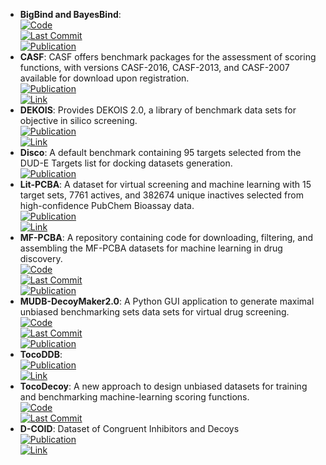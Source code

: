 - **BigBind and BayesBind**:   
	[![Code](https://img.shields.io/github/stars/molecularmodelinglab/bigbind?style=for-the-badge&logo=github)](https://github.com/molecularmodelinglab/bigbind)  
	[![Last Commit](https://img.shields.io/github/last-commit/molecularmodelinglab/bigbind?style=for-the-badge&logo=github)](https://github.com/molecularmodelinglab/bigbind)  
	[![Publication](https://img.shields.io/badge/Publication-Citations:4-blue?style=for-the-badge&logo=bookstack)](https://doi.org/10.1021/acs.jcim.3c01211)  
- **CASF**: CASF offers benchmark packages for the assessment of scoring functions, with versions CASF-2016, CASF-2013, and CASF-2007 available for download upon registration.  
	[![Publication](https://img.shields.io/badge/Publication-Citations:410-blue?style=for-the-badge&logo=bookstack)](https://doi.org/10.1021/acs.jcim.8b00545)  
	[![Link](https://img.shields.io/badge/Link-online-brightgreen?style=for-the-badge&logo=cachet&logoColor=65FF8F)](http://www.pdbbind.org.cn/casf.php)  
- **DEKOIS**: Provides DEKOIS 2.0, a library of benchmark data sets for objective in silico screening.  
	[![Publication](https://img.shields.io/badge/Publication-Citations:67-blue?style=for-the-badge&logo=bookstack)](https://doi.org/10.1021/ci2001549)  
	[![Link](https://img.shields.io/badge/Link-offline-red?style=for-the-badge&logo=xamarin&logoColor=red)](http://www.pharmchem.uni-tuebingen.de/dekois/)  
- **Disco**: A default benchmark containing 95 targets selected from the DUD-E Targets list for docking datasets generation.  
	[![Publication](https://img.shields.io/badge/Publication-Citations:N/A-blue?style=for-the-badge&logo=bookstack)](http://disco.csb.pitt.edu/Targets_top1.php?ligands)  
- **Lit-PCBA**: A dataset for virtual screening and machine learning with 15 target sets, 7761 actives, and 382674 unique inactives selected from high-confidence PubChem Bioassay data.  
	[![Publication](https://img.shields.io/badge/Publication-Citations:109-blue?style=for-the-badge&logo=bookstack)](https://doi.org/10.1021/acs.jcim.0c00155)  
	[![Link](https://img.shields.io/badge/Link-online-brightgreen?style=for-the-badge&logo=cachet&logoColor=65FF8F)](https://drugdesign.unistra.fr/LIT-PCBA/index.html)  
- **MF-PCBA**: A repository containing code for downloading, filtering, and assembling the MF-PCBA datasets for machine learning in drug discovery.  
	[![Code](https://img.shields.io/github/stars/davidbuterez/mf-pcba?style=for-the-badge&logo=github)](https://github.com/davidbuterez/mf-pcba)  
	[![Last Commit](https://img.shields.io/github/last-commit/davidbuterez/mf-pcba?style=for-the-badge&logo=github)](https://github.com/davidbuterez/mf-pcba)  
	[![Publication](https://img.shields.io/badge/Publication-Citations:8-blue?style=for-the-badge&logo=bookstack)](https://doi.org/10.1021/acs.jcim.2c01569)  
- **MUDB-DecoyMaker2.0**: A Python GUI application to generate maximal unbiased benchmarking sets data sets for virtual drug screening.  
	[![Code](https://img.shields.io/github/stars/jwxia2014/MUBD-DecoyMaker2.0?style=for-the-badge&logo=github)](https://github.com/jwxia2014/MUBD-DecoyMaker2.0)  
	[![Last Commit](https://img.shields.io/github/last-commit/jwxia2014/MUBD-DecoyMaker2.0?style=for-the-badge&logo=github)](https://github.com/jwxia2014/MUBD-DecoyMaker2.0)  
	[![Publication](https://img.shields.io/badge/Publication-Citations:10-blue?style=for-the-badge&logo=bookstack)](https://doi.org/10.1002/minf.201900151)  
- **TocoDDB**:   
	[![Publication](https://img.shields.io/badge/Publication-Citations:2-blue?style=for-the-badge&logo=bookstack)](https://doi.org/10.1021/acs.jmedchem.3c00801)  
	[![Link](https://img.shields.io/badge/Link-online-brightgreen?style=for-the-badge&logo=cachet&logoColor=65FF8F)](http://cadd.zju.edu.cn/tocodecoy/)  
- **TocoDecoy**: A new approach to design unbiased datasets for training and benchmarking machine-learning scoring functions.  
	[![Code](https://img.shields.io/github/stars/5AGE-zhang/TocoDecoy?style=for-the-badge&logo=github)](https://github.com/5AGE-zhang/TocoDecoy)  
	[![Last Commit](https://img.shields.io/github/last-commit/5AGE-zhang/TocoDecoy?style=for-the-badge&logo=github)](https://github.com/5AGE-zhang/TocoDecoy)  
- **D-COID**: Dataset of Congruent Inhibitors and Decoys  
	[![Publication](https://img.shields.io/badge/Publication-Citations:0-blue?style=for-the-badge&logo=bookstack)](https://doi.org/10.17632/8czn4rxz68.1)  
	[![Link](https://img.shields.io/badge/Link-online-brightgreen?style=for-the-badge&logo=cachet&logoColor=65FF8F)](https://data.mendeley.com/datasets/8czn4rxz68/1)  
